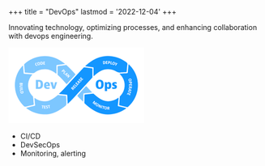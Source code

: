 +++
title = "DevOps"
lastmod = '2022-12-04'
+++

Innovating technology, optimizing processes, and enhancing collaboration with
devops engineering.

![DevOps](../../../images/devops.png)

<!--more-->

* CI/CD
* DevSecOps
* Monitoring, alerting
